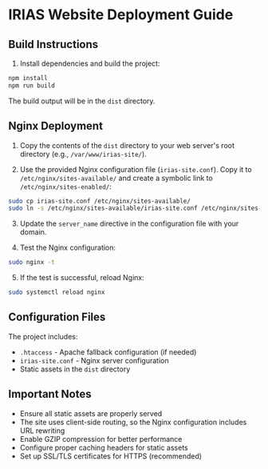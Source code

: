 # IRIAS Website Deployment Guide

## Build Instructions

1. Install dependencies and build the project:
```bash
npm install
npm run build
```

The build output will be in the `dist` directory.

## Nginx Deployment

1. Copy the contents of the `dist` directory to your web server's root directory (e.g., `/var/www/irias-site/`).

2. Use the provided Nginx configuration file (`irias-site.conf`). Copy it to `/etc/nginx/sites-available/` and create a symbolic link to `/etc/nginx/sites-enabled/`:

```bash
sudo cp irias-site.conf /etc/nginx/sites-available/
sudo ln -s /etc/nginx/sites-available/irias-site.conf /etc/nginx/sites-enabled/
```

3. Update the `server_name` directive in the configuration file with your domain.

4. Test the Nginx configuration:
```bash
sudo nginx -t
```

5. If the test is successful, reload Nginx:
```bash
sudo systemctl reload nginx
```

## Configuration Files

The project includes:
- `.htaccess` - Apache fallback configuration (if needed)
- `irias-site.conf` - Nginx server configuration
- Static assets in the `dist` directory

## Important Notes

- Ensure all static assets are properly served
- The site uses client-side routing, so the Nginx configuration includes URL rewriting
- Enable GZIP compression for better performance
- Configure proper caching headers for static assets
- Set up SSL/TLS certificates for HTTPS (recommended)